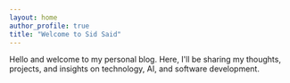 ```yaml
---
layout: home
author_profile: true
title: "Welcome to Sid Said"
---
```


Hello and welcome to my personal blog. Here, I'll be sharing my thoughts, projects, and insights on technology, AI, and software development.
